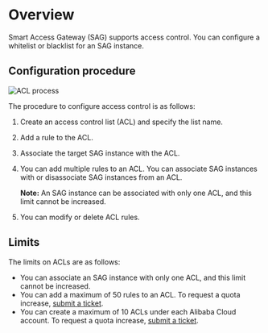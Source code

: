 # Overview

Smart Access Gateway \(SAG\) supports access control. You can configure a whitelist or blacklist for an SAG instance.

## Configuration procedure

![ACL process](https://static-aliyun-doc.oss-accelerate.aliyuncs.com/assets/img/en-US/0080287951/p132913.png)

The procedure to configure access control is as follows:

1.  Create an access control list \(ACL\) and specify the list name.
2.  Add a rule to the ACL.
3.  Associate the target SAG instance with the ACL.
4.  You can add multiple rules to an ACL. You can associate SAG instances with or disassociate SAG instances from an ACL.

    **Note:** An SAG instance can be associated with only one ACL, and this limit cannot be increased.

5.  You can modify or delete ACL rules.

## Limits

The limits on ACLs are as follows:

-   You can associate an SAG instance with only one ACL, and this limit cannot be increased.
-   You can add a maximum of 50 rules to an ACL. To request a quota increase, [submit a ticket](https://selfservice.console.aliyun.com/ticket/createIndex?spm=a2c8b.12571063.console-base-top.dwork-order-1.6c3a5675P2NEW9).
-   You can create a maximum of 10 ACLs under each Alibaba Cloud account. To request a quota increase, [submit a ticket](https://selfservice.console.aliyun.com/ticket/createIndex?spm=a2c8b.12571063.console-base-top.dwork-order-1.6c3a5675P2NEW9).

